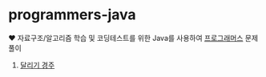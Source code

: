 # programmers-java
♥️ 자료구조/알고리즘 학습 및 코딩테스트를 위한 Java를 사용하여 [프로그래머스](https://programmers.co.kr) 문제 풀이

1. [달리기 경주](https://school.programmers.co.kr/learn/courses/30/lessons/178871)
